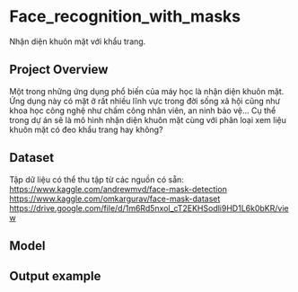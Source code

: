 # Face_recognition_with_masks
Nhận diện khuôn mặt với khẩu trang.
## Project Overview
Một trong những ứng dụng phổ biến của máy học là nhận diện khuôn mặt.
Ứng dụng này có mặt ở rất nhiều lĩnh vực trong đời sống xã hội cũng như khoa học công nghệ như chấm công nhân viên, an ninh bảo vệ...
Cụ thể trong dự án sẽ là mô hình nhận diện khuôn mặt cùng với phân loại xem liệu khuôn mặt có đeo khẩu trang hay không?
## Dataset
Tập dữ liệu có thể thu tập từ các nguồn có sẵn:
https://www.kaggle.com/andrewmvd/face-mask-detection
https://www.kaggle.com/omkargurav/face-mask-dataset
https://drive.google.com/file/d/1m6Rd5nxol_cT2EKHSodli9HD1L6k0bKR/view
## Model
## Output example
